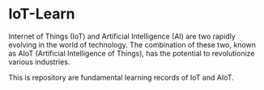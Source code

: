 # IoT-Learn
Internet of Things (IoT) and Artificial Intelligence (AI) are two rapidly evolving in the world of technology. The combination of these two, known as AIoT (Artificial Intelligence of Things), has the potential to revolutionize various industries. 



This is repository are fundamental learning records of IoT and AIoT.